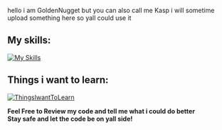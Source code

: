
hello i am GoldenNugget but you can also call me Kasp
i will sometime upload something here so yall could use it 




## My skills:
[![My Skills](https://skillicons.dev/icons?i=ts,discordjs,js,html,css,discord,bots,vscode,md,ableton,&theme=dark&perline=4)](https://skillicons.dev)

## Things i want to learn:
[![ThingsIwantToLearn](https://skillicons.dev/icons?i=cs,cpp,docker,react,selenium,sql,mysql&theme=dark&perline=3)](https://skillicons.dev)

**Feel Free to Review my code and tell me what i could do better**<br>
**Stay safe and let the code be on yall side!**
<!---
1GoldenNugget1/1GoldenNugget1 is a ✨ special ✨ repository because its `README.md` (this file) appears on your GitHub profile.
You can click the Preview link to take a look at your changes.
--->
